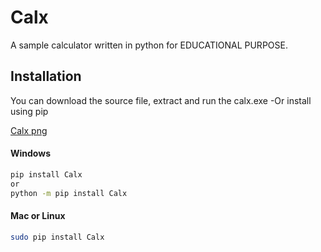 # Calx
A sample calculator written in python for EDUCATIONAL PURPOSE.

  
## Installation
You can download the source file, extract and run the calx.exe
	-Or
install using pip


[Calx png](!'https://github.com/moriire/Calx/tree/assets/pycal.PNG')

#### Windows
```sh
pip install Calx
or
python -m pip install Calx
```

#### Mac or Linux
```sh
sudo pip install Calx
```
